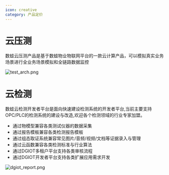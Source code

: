 ```yaml
---
icon: creative
category: 产品定价
---
```


# 云压测

数蛙云压测产品是基于数蛙物业物联网平台的一款云计算产品，可以模拟真实业务场景进行全业务场景模拟和全链路数据监控

![test_arch.png](http://dgiot-1253666439.cos.ap-shanghai-fsi.myqcloud.com/shuwa_tech/zh/product/dgtest/test_arch.png)

# 云检测

 数蛙云检测开发者平台是面向快速建设检测系统的开发者平台,当前主要支持OPC/PLC的检测系统的建设与改造,欢迎各个检测领域的行业专家加盟。
 
 + 通过物模型兼容各类测试仪器的数据采集
 + 通过报告模板兼容各类检测报告模板
 + 通过组态取证系统兼容常见图片/音频/视频/文档等证据录入与管理
 + 通过云函数兼容各类检测标准与行业算法
 + 通过DGIOT多租户平台支持各类审核流程
 + 通过DGIOT开发者平台支持各类扩展应用需求开发
 
![dgiot_report.png](http://dgiot-1253666439.cos.ap-shanghai-fsi.myqcloud.com/shuwa_tech/zh/product/dgtest/dgiot_report.png)